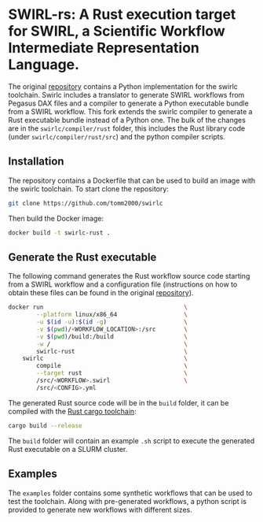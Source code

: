 # SWIRL-rs: A Rust execution target for SWIRL, a Scientific Workflow Intermediate Representation Language.
The original [repository](https://github.com/alpha-unito/swirlc)  contains a Python implementation for the swirlc toolchain. Swirlc includes a translator to generate SWIRL workflows from Pegasus DAX files and a compiler to generate a Python executable bundle from a SWIRL workflow. This fork extends the swirlc compiler to generate a Rust executable bundle instead of a Python one. The bulk of the changes are in the `swirlc/compiler/rust` folder, this includes the Rust library code (under `swirlc/compiler/rust/src`) and the python compiler scripts.

## Installation
The repository contains a Dockerfile that can be used to build an image with the swirlc toolchain. To start clone the repository:

```bash
git clone https://github.com/tomm2000/swirlc
```

Then build the Docker image:

```bash
docker build -t swirlc-rust .
```

## Generate the Rust executable
The following command generates the Rust workflow source code starting from a SWIRL workflow and a configuration file (instructions on how to obtain these files can be found in the original [repository](https://github.com/tomm2000/swirlc?tab=readme-ov-file#translate)).
```bash
docker run                                        \
        --platform linux/x86_64                   \
        -u $(id -u):$(id -g)                      \
        -v $(pwd)/<WORKFLOW_LOCATION>:/src        \
        -v $(pwd)/build:/build                    \
        -w /                                      \
        swirlc-rust                               \
    swirlc                                        \
        compile                                   \
        --target rust                             \
        /src/<WORKFLOW>.swirl                     \
        /src/<CONFIG>.yml
```

The generated Rust source code will be in the `build` folder, it can be compiled with the [Rust cargo toolchain](https://www.rust-lang.org/tools/install):

```bash
cargo build --release
```

The `build` folder will contain an example `.sh` script to execute the generated Rust executable on a SLURM cluster.

## Examples
The `examples` folder contains some synthetic workflows that can be used to test the toolchain. Along with pre-generated workflows, a python script is provided to generate new workflows with different sizes.
